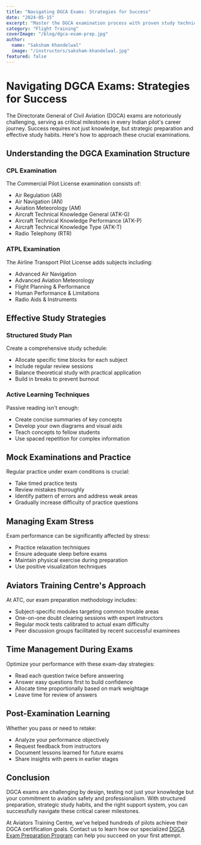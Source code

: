 ```yaml
---
title: "Navigating DGCA Exams: Strategies for Success"
date: "2024-05-15"
excerpt: "Master the DGCA examination process with proven study techniques, preparation strategies, and tips from successful pilots who have aced these challenging tests."
category: "Flight Training"
coverImage: "/blog/dgca-exam-prep.jpg"
author:
  name: "Saksham Khandelwal"
  image: "/instructors/saksham-khandelwal.jpg"
featured: false
---
```


# Navigating DGCA Exams: Strategies for Success

The Directorate General of Civil Aviation (DGCA) exams are notoriously challenging, serving as critical milestones in every Indian pilot's career journey. Success requires not just knowledge, but strategic preparation and effective study habits. Here's how to approach these crucial examinations.

## Understanding the DGCA Examination Structure

### CPL Examination

The Commercial Pilot License examination consists of:
- Air Regulation (AR)
- Air Navigation (AN)
- Aviation Meteorology (AM)
- Aircraft Technical Knowledge General (ATK-G)
- Aircraft Technical Knowledge Performance (ATK-P)
- Aircraft Technical Knowledge Type (ATK-T)
- Radio Telephony (RTR)

### ATPL Examination

The Airline Transport Pilot License adds subjects including:
- Advanced Air Navigation
- Advanced Aviation Meteorology
- Flight Planning & Performance
- Human Performance & Limitations
- Radio Aids & Instruments

## Effective Study Strategies

### Structured Study Plan

Create a comprehensive study schedule:
- Allocate specific time blocks for each subject
- Include regular review sessions
- Balance theoretical study with practical application
- Build in breaks to prevent burnout

### Active Learning Techniques

Passive reading isn't enough:
- Create concise summaries of key concepts
- Develop your own diagrams and visual aids
- Teach concepts to fellow students
- Use spaced repetition for complex information

## Mock Examinations and Practice

Regular practice under exam conditions is crucial:
- Take timed practice tests
- Review mistakes thoroughly
- Identify pattern of errors and address weak areas
- Gradually increase difficulty of practice questions

## Managing Exam Stress

Exam performance can be significantly affected by stress:
- Practice relaxation techniques
- Ensure adequate sleep before exams
- Maintain physical exercise during preparation
- Use positive visualization techniques

## Aviators Training Centre's Approach

At ATC, our exam preparation methodology includes:
- Subject-specific modules targeting common trouble areas
- One-on-one doubt clearing sessions with expert instructors
- Regular mock tests calibrated to actual exam difficulty
- Peer discussion groups facilitated by recent successful examinees

## Time Management During Exams

Optimize your performance with these exam-day strategies:
- Read each question twice before answering
- Answer easy questions first to build confidence
- Allocate time proportionally based on mark weightage
- Leave time for review of answers

## Post-Examination Learning

Whether you pass or need to retake:
- Analyze your performance objectively
- Request feedback from instructors
- Document lessons learned for future exams
- Share insights with peers in earlier stages

## Conclusion

DGCA exams are challenging by design, testing not just your knowledge but your commitment to aviation safety and professionalism. With structured preparation, strategic study habits, and the right support system, you can successfully navigate these critical career milestones.

At Aviators Training Centre, we've helped hundreds of pilots achieve their DGCA certification goals. Contact us to learn how our specialized [DGCA Exam Preparation Program](/courses/dgca-exam-prep) can help you succeed on your first attempt.
